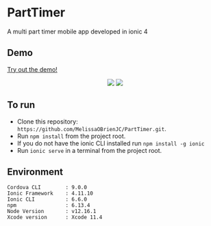 # PartTimer
A multi part timer mobile app developed in ionic 4

## Demo
<a href="https://mobdemo.org/part-timer-demo/" rel="nofollow">Try out the demo!</a>
<p align="center">    
    <img src="https://parttimer.mobdemo.org//images//parttimer-list-sm.jpg" />
    <img src="https://parttimer.mobdemo.org//images//parttimer-run-sm.jpg"/>
 </p>

 ## To run
 * Clone this repository: `https://github.com/MelissaOBrienJC/PartTimer.git`.
 * Run `npm install` from the project root.
 * If you do not have the ionic CLI installed run `npm install -g ionic`
 * Run `ionic serve` in a terminal from the project root.
 
  ## Environment
 ```
 Cordova CLI        : 9.0.0 
 Ionic Framework    : 4.11.10
 Ionic CLI          : 6.6.0 
 npm                : 6.13.4
 Node Version       : v12.16.1
 Xcode version      : Xcode 11.4
 ```
